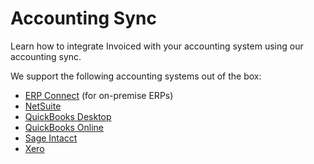 # Accounting Sync

Learn how to integrate Invoiced with your accounting system using our accounting sync.

We support the following accounting systems out of the box:

- [ERP Connect](/resources/docs/accounting/erp-connect) (for on-premise ERPs)
- [NetSuite](/resources/docs/accounting/netsuite)
- [QuickBooks Desktop](/resources/docs/accounting/quickbooks-desktop)
- [QuickBooks Online](/resources/docs/accounting/quickbooks-online)
- [Sage Intacct](/resources/docs/accounting/intacct)
- [Xero](/resources/docs/accounting/xero)